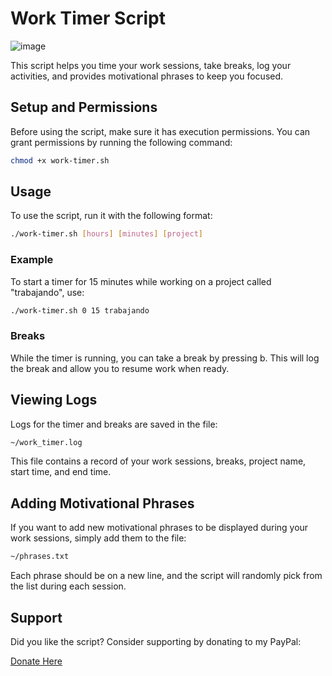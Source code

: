 # Work Timer Script
![image](https://github.com/user-attachments/assets/500e6e9e-eb33-49b5-8609-54119c71735f)

This script helps you time your work sessions, take breaks, log your activities, and provides motivational phrases to keep you focused.

## Setup and Permissions

Before using the script, make sure it has execution permissions. You can grant permissions by running the following command:

```bash
chmod +x work-timer.sh
```

## Usage
To use the script, run it with the following format:

```bash
./work-timer.sh [hours] [minutes] [project]
```

### Example
To start a timer for 15 minutes while working on a project called "trabajando", use:

```bash
./work-timer.sh 0 15 trabajando
```

### Breaks
While the timer is running, you can take a break by pressing b. This will log the break and allow you to resume work when ready.

## Viewing Logs
Logs for the timer and breaks are saved in the file:

```bash
~/work_timer.log
```

This file contains a record of your work sessions, breaks, project name, start time, and end time.

## Adding Motivational Phrases
If you want to add new motivational phrases to be displayed during your work sessions, simply add them to the file:

```bash
~/phrases.txt
```
Each phrase should be on a new line, and the script will randomly pick from the list during each session.

## Support
Did you like the script? Consider supporting by donating to my PayPal:

[Donate Here](https://www.paypal.com/donate/?hosted_button_id=5ETRMJCAXCHEN)

